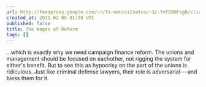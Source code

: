 ```yaml
---
url: http://feedproxy.google.com/~r/Ta-nehisiCoates/~3/-fvFD8OFsgQ/click.phdo
created_at: 2011-02-05 01:59 UTC
published: false
title: The Wages of Reform
tags: []
---
```


...which is exactly why we need campaign finance reform. The unions and management should be focused on eachother, not rigging the system for either's benefit. But to see this as hypocrisy on the part of the unions is ridiculous. Just like criminal defense lawyers, their role is adversarial---and bless them for it.

